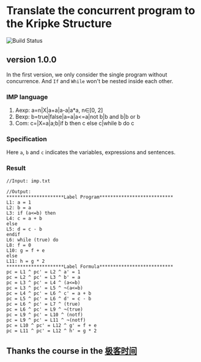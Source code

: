 # Translate the concurrent program to the Kripke Structure
![Build Status](https://travis-ci.com/Callmejp/CodeToKripke.svg?branch=master)
## version 1.0.0

In the first version, we only consider the single program without concurrence. And `If` and `While` won't be nested inside each other.

### IMP language

1. Aexp: a=n|X|a+a|a-a|a*a, n$\in$[0, 2]
2. Bexp: b=true|false|a=a|a<=a|not b|b and b|b or b
3. Com: c=|X=a|a;b|if b then c else c|while b do c

### Specification

Here `a`, `b` and `c` indicates the variables, expressions and sentences.

### Result

```
//Input: imp.txt
```

```
//Output:
*********************Label Program***************************
L1: a = 1
L2: b = a
L3: if (a<=b) then
L4: c = a + b
else
L5: d = c - b
endif
L6: while (true) do
L8: f = 0
L10: g = f + e
else
L11: h = g * 2
*********************Label Formula***************************
pc = L1 ^ pc' = L2 ^ a' = 1
pc = L2 ^ pc' = L3 ^ b' = a
pc = L3 ^ pc' = L4 ^ (a<=b)
pc = L3 ^ pc' = L5 ^ ¬(a<=b)
pc = L4 ^ pc' = L6 ^ c' = a + b
pc = L5 ^ pc' = L6 ^ d' = c - b
pc = L6 ^ pc' = L7 ^ (true)
pc = L6 ^ pc' = L9 ^ ¬(true)
pc = L9 ^ pc' = L10 ^ (notf)
pc = L9 ^ pc' = L11 ^ ¬(notf)
pc = L10 ^ pc' = L12 ^ g' = f + e
pc = L11 ^ pc' = L12 ^ h' = g * 2
```

## Thanks the course in the [极客时间](https://time.geekbang.org/column/intro/100034101)